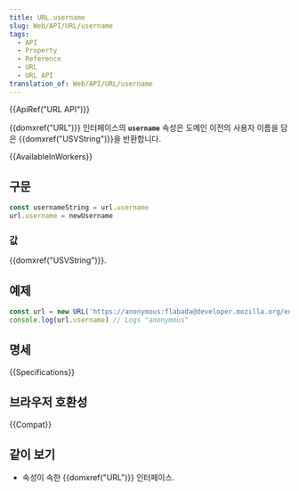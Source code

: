 ```yaml
---
title: URL.username
slug: Web/API/URL/username
tags:
  - API
  - Property
  - Reference
  - URL
  - URL API
translation_of: Web/API/URL/username
---
```

{{ApiRef("URL API")}}

{{domxref("URL")}} 인터페이스의 **`username`** 속성은 도메인 이전의 사용자 이름을 담은 {{domxref("USVString")}}을 반환합니다.

{{AvailableInWorkers}}

## 구문

```js
const usernameString = url.username
url.username = newUsername
```

### 값

{{domxref("USVString")}}.

## 예제

```js
const url = new URL('https://anonymous:flabada@developer.mozilla.org/en-US/docs/Web/API/URL/username');
console.log(url.username) // Logs "anonymous"
```

## 명세

{{Specifications}}

## 브라우저 호환성

{{Compat}}

## 같이 보기

- 속성이 속한 {{domxref("URL")}} 인터페이스.
